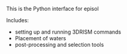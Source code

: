 This is the Python interface for episol

Includes:
* setting up and running 3DRISM commands
* Placement of waters 
* post-processing and selection tools  
